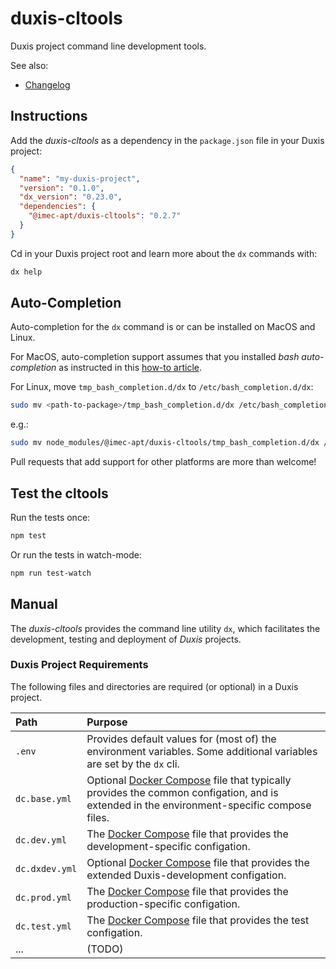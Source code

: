 # duxis-cltools

Duxis project command line development tools.

See also:

- [Changelog](CHANGELOG.md)


## Instructions

Add the _duxis-cltools_ as a dependency in the `package.json` file in your Duxis project:

```json
{
  "name": "my-duxis-project",
  "version": "0.1.0",
  "dx_version": "0.23.0",
  "dependencies": {
    "@imec-apt/duxis-cltools": "0.2.7"
  }
}
```

Cd in your Duxis project root and learn more about the `dx` commands with:

```bash
dx help
```



## Auto-Completion

Auto-completion for the `dx` command is or can be installed on MacOS and Linux.

For MacOS, auto-completion support assumes that you installed _bash auto-completion_ as instructed in this [how-to article](https://iminds.atlassian.net/wiki/spaces/developers/pages/83132417).

For Linux, move `tmp_bash_completion.d/dx` to `/etc/bash_completion.d/dx`:

```bash
sudo mv <path-to-package>/tmp_bash_completion.d/dx /etc/bash_completion.d/dx
```

e.g.:

```bash
sudo mv node_modules/@imec-apt/duxis-cltools/tmp_bash_completion.d/dx /etc/bash_completion.d/dx
```

Pull requests that add support for other platforms are more than welcome!



## Test the cltools

Run the tests once:

```bash
npm test
```

Or run the tests in watch-mode:

```bash
npm run test-watch
```



## Manual

The _duxis-cltools_ provides the command line utility `dx`, which facilitates the development, testing and deployment of _Duxis_ projects.

### Duxis Project Requirements

The following files and directories are required (or optional) in a Duxis project.

| Path | Purpose |
|:---- |:------- |
| `.env` | Provides default values for (most of) the environment variables. Some additional variables are set by the `dx` cli. |
| `dc.base.yml` | Optional [Docker Compose][] file that typically provides the common configation, and is extended in the environment-specific compose files. |
| `dc.dev.yml` | The [Docker Compose][] file that provides the development-specific configation. |
| `dc.dxdev.yml` | Optional [Docker Compose][] file that provides the extended Duxis-development configation. |
| `dc.prod.yml` | The [Docker Compose][] file that provides the production-specific configation. |
| `dc.test.yml` | The [Docker Compose][] file that provides the test configation. |
| ... | (TODO) |




[Docker Compose]: https://docs.docker.com/compose/
[Mocha]: https://mochajs.org
